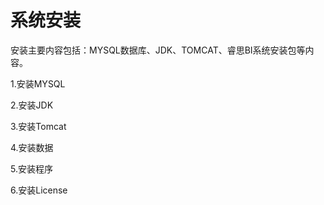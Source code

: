 # 系统安装

安装主要内容包括：MYSQL数据库、JDK、TOMCAT、睿思BI系统安装包等内容。

1.安装MYSQL

2.安装JDK

3.安装Tomcat

4.安装数据

5.安装程序

6.安装License

